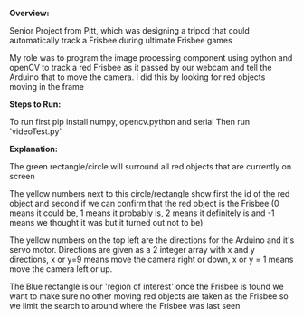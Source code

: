 **Overview:**

Senior Project from Pitt, which was designing a tripod that could automatically track a Frisbee during ultimate Frisbee games

My role was to program the image processing component using python and openCV to track a red Frisbee as it passed by our webcam and tell the Arduino that to move the camera. I did this by looking for red objects moving in the frame


**Steps to Run:**

To run first pip install numpy, opencv.python and serial
  Then run 'videoTest.py'


**Explanation:**

The green rectangle/circle will surround all red objects that are currently on screen
  
  The yellow numbers next to this circle/rectangle show first the id of the red object and second if we can confirm that the red object is the Frisbee (0 means it could    be, 1 means it probably is, 2 means it definitely is and -1 means we thought it was but it turned out not to be)

The yellow numbers on the top left are the directions for the Arduino and it's servo motor. Directions are given as a 2 integer array with x and y directions, x or y=9 means move the camera right or down, x or y = 1 means move the camera left or up.

The Blue rectangle is our 'region of interest' once the Frisbee is found we want to make sure no other moving red objects are taken as the Frisbee so we limit the search to around where the Frisbee was last seen 
